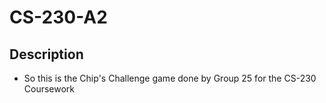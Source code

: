 # CS-230-A2

## Description
* So this is the Chip's Challenge game done by Group 25 for the CS-230 Coursework
